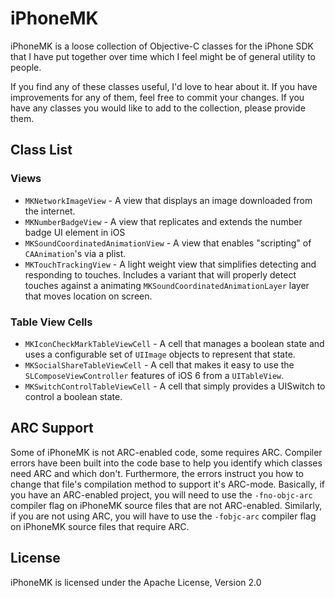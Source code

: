 # iPhoneMK

iPhoneMK is a loose collection of Objective-C classes for the iPhone SDK that I have put together over time which I feel might be of general utility to people. 

If you find any of these classes useful, I'd love to hear about it. If you have improvements for any of them, feel free to commit your changes. If you have any classes you would like to add to the collection, please provide them.

## Class List

### Views
* `MKNetworkImageView` - A view that displays an image downloaded from the internet.
* `MKNumberBadgeView` - A view that replicates and extends the number badge UI element in iOS
* `MKSoundCoordinatedAnimationView` - A view that enables "scripting" of `CAAnimation`'s via a plist.
* `MKTouchTrackingView` - A light weight view that simplifies detecting and responding to touches. Includes a variant that will properly detect touches against a animating `MKSoundCoordinatedAnimationLayer` layer that moves location on screen.

### Table View Cells
* `MKIconCheckMarkTableViewCell` - A cell that manages a boolean state and uses a configurable set of `UIImage` objects to represent that state. 
* `MKSocialShareTableViewCell` - A cell that makes it easy to use the `SLComposeViewController` features of iOS 6 from a `UITableView`.
* `MKSwitchControlTableViewCell` - A cell that simply provides a UISwitch to control a boolean state.

## ARC Support

Some of iPhoneMK is not ARC-enabled code, some requires ARC. Compiler errors have been built into the code base to help you identify which classes need ARC and which don't. Furthermore, the errors instruct you how to change that file's compilation method to support it's ARC-mode. Basically, if you have an ARC-enabled project, you will need to use the `-fno-objc-arc` compiler flag on iPhoneMK source files that are not ARC-enabled. Similarly, if you are not using ARC, you will have to use the `-fobjc-arc` compiler flag on iPhoneMK source files that require ARC. 

## License

iPhoneMK is licensed under the Apache License, Version 2.0
